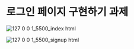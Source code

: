 # 로그인 페이지 구현하기 과제

![127 0 0 1_5500_index html](https://user-images.githubusercontent.com/68142773/161440861-12a5dc9a-d1e6-4bc0-97b9-5d72fc35979a.png)



![127 0 0 1_5500_signup html](https://user-images.githubusercontent.com/68142773/161440854-1b3977c5-7f13-4544-a38b-feb56fb6f6de.png)

